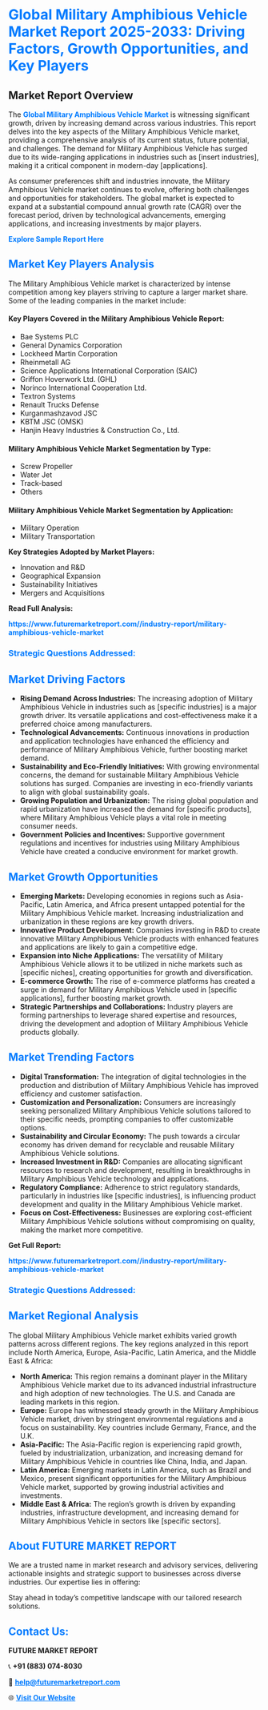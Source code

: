 <h1 style="color: #007BFF;">Global Military Amphibious Vehicle Market Report 2025-2033: Driving Factors, Growth Opportunities, and Key Players</h1>

<section id="overview">
<h2>Market Report Overview</h2>
<p>The <a href="https://www.futuremarketreport.com//industry-report/military-amphibious-vehicle-market" style="color: #007BFF; text-decoration: none;"><strong>Global Military Amphibious Vehicle Market</strong></a> is witnessing significant growth, driven by increasing demand across various industries. This report delves into the key aspects of the Military Amphibious Vehicle market, providing a comprehensive analysis of its current status, future potential, and challenges. The demand for Military Amphibious Vehicle has surged due to its wide-ranging applications in industries such as [insert industries], making it a critical component in modern-day [applications].</p>
<p>As consumer preferences shift and industries innovate, the Military Amphibious Vehicle market continues to evolve, offering both challenges and opportunities for stakeholders. The global market is expected to expand at a substantial compound annual growth rate (CAGR) over the forecast period, driven by technological advancements, emerging applications, and increasing investments by major players.</p>
</section>

<section id="overview">
<p><a href="https://www.futuremarketreport.com//request-sample/reportId=57794" style="color: #007BFF; text-decoration: none;"><strong>Explore Sample Report Here</strong></a></p>
</section>

<section id="key-players">
<h2 style="color: #007BFF;">Market Key Players Analysis</h2>
<p>The Military Amphibious Vehicle market is characterized by intense competition among key players striving to capture a larger market share. Some of the leading companies in the market include:</p>
<h4>Key Players Covered in the Military Amphibious Vehicle Report:</h4>
<ul><li>Bae Systems PLC</li><li>General Dynamics Corporation</li><li>Lockheed Martin Corporation</li><li>Rheinmetall AG</li><li>Science Applications International Corporation (SAIC)</li><li>Griffon Hoverwork Ltd. (GHL)</li><li>Norinco International Cooperation Ltd.</li><li>Textron Systems</li><li>Renault Trucks Defense</li><li>Kurganmashzavod JSC</li><li>KBTM JSC (OMSK)</li><li>Hanjin Heavy Industries &amp; Construction Co., Ltd.</li></ul>
<h4>Military Amphibious Vehicle Market Segmentation by Type:</h4>
<ul><li>Screw Propeller</li><li>Water Jet</li><li>Track-based</li><li>Others</li></ul>

<h4>Military Amphibious Vehicle Market Segmentation by Application:</h4>
<ul><li>Military Operation</li><li>Military Transportation</li></ul>
<p><strong>Key Strategies Adopted by Market Players:</strong></p>
<ul>
<li>Innovation and R&D</li>
<li>Geographical Expansion</li>
<li>Sustainability Initiatives</li>
<li>Mergers and Acquisitions</li>
</ul>
</section>

<section>
<p><strong>Read Full Analysis: </strong></p><a href="https://www.futuremarketreport.com//industry-report/military-amphibious-vehicle-market" style="color: #007BFF; text-decoration: none;"><strong>https://www.futuremarketreport.com//industry-report/military-amphibious-vehicle-market</strong></a>
<h3 style="color: #007BFF;">Strategic Questions Addressed:</h3>
</section>

<section id="driving-factors">
<h2 style="color: #007BFF;">Market Driving Factors</h2>
<ul>
<li><strong>Rising Demand Across Industries:</strong> The increasing adoption of Military Amphibious Vehicle in industries such as [specific industries] is a major growth driver. Its versatile applications and cost-effectiveness make it a preferred choice among manufacturers.</li>
<li><strong>Technological Advancements:</strong> Continuous innovations in production and application technologies have enhanced the efficiency and performance of Military Amphibious Vehicle, further boosting market demand.</li>
<li><strong>Sustainability and Eco-Friendly Initiatives:</strong> With growing environmental concerns, the demand for sustainable Military Amphibious Vehicle solutions has surged. Companies are investing in eco-friendly variants to align with global sustainability goals.</li>
<li><strong>Growing Population and Urbanization:</strong> The rising global population and rapid urbanization have increased the demand for [specific products], where Military Amphibious Vehicle plays a vital role in meeting consumer needs.</li>
<li><strong>Government Policies and Incentives:</strong> Supportive government regulations and incentives for industries using Military Amphibious Vehicle have created a conducive environment for market growth.</li>
</ul>
</section>

<section id="growth-opportunities">
<h2 style="color: #007BFF;">Market Growth Opportunities</h2>
<ul>
<li><strong>Emerging Markets:</strong> Developing economies in regions such as Asia-Pacific, Latin America, and Africa present untapped potential for the Military Amphibious Vehicle market. Increasing industrialization and urbanization in these regions are key growth drivers.</li>
<li><strong>Innovative Product Development:</strong> Companies investing in R&D to create innovative Military Amphibious Vehicle products with enhanced features and applications are likely to gain a competitive edge.</li>
<li><strong>Expansion into Niche Applications:</strong> The versatility of Military Amphibious Vehicle allows it to be utilized in niche markets such as [specific niches], creating opportunities for growth and diversification.</li>
<li><strong>E-commerce Growth:</strong> The rise of e-commerce platforms has created a surge in demand for Military Amphibious Vehicle used in [specific applications], further boosting market growth.</li>
<li><strong>Strategic Partnerships and Collaborations:</strong> Industry players are forming partnerships to leverage shared expertise and resources, driving the development and adoption of Military Amphibious Vehicle products globally.</li>
</ul>
</section>

<section id="trending-factors">
<h2 style="color: #007BFF;">Market Trending Factors</h2>
<ul>
<li><strong>Digital Transformation:</strong> The integration of digital technologies in the production and distribution of Military Amphibious Vehicle has improved efficiency and customer satisfaction.</li>
<li><strong>Customization and Personalization:</strong> Consumers are increasingly seeking personalized Military Amphibious Vehicle solutions tailored to their specific needs, prompting companies to offer customizable options.</li>
<li><strong>Sustainability and Circular Economy:</strong> The push towards a circular economy has driven demand for recyclable and reusable Military Amphibious Vehicle solutions.</li>
<li><strong>Increased Investment in R&D:</strong> Companies are allocating significant resources to research and development, resulting in breakthroughs in Military Amphibious Vehicle technology and applications.</li>
<li><strong>Regulatory Compliance:</strong> Adherence to strict regulatory standards, particularly in industries like [specific industries], is influencing product development and quality in the Military Amphibious Vehicle market.</li>
<li><strong>Focus on Cost-Effectiveness:</strong> Businesses are exploring cost-efficient Military Amphibious Vehicle solutions without compromising on quality, making the market more competitive.</li>
</ul>
</section>

<section>
<p><strong>Get Full Report: </strong></p><a href="https://www.futuremarketreport.com//industry-report/military-amphibious-vehicle-market" style="color: #007BFF; text-decoration: none;"><strong>https://www.futuremarketreport.com//industry-report/military-amphibious-vehicle-market</strong></a>
<h3 style="color: #007BFF;">Strategic Questions Addressed:</h3>
</section>


<section id="regional-analysis">
<h2 style="color: #007BFF;">Market Regional Analysis</h2>
<p>The global Military Amphibious Vehicle market exhibits varied growth patterns across different regions. The key regions analyzed in this report include North America, Europe, Asia-Pacific, Latin America, and the Middle East & Africa:</p>
<ul>
<li><strong>North America:</strong> This region remains a dominant player in the Military Amphibious Vehicle market due to its advanced industrial infrastructure and high adoption of new technologies. The U.S. and Canada are leading markets in this region.</li>
<li><strong>Europe:</strong> Europe has witnessed steady growth in the Military Amphibious Vehicle market, driven by stringent environmental regulations and a focus on sustainability. Key countries include Germany, France, and the U.K.</li>
<li><strong>Asia-Pacific:</strong> The Asia-Pacific region is experiencing rapid growth, fueled by industrialization, urbanization, and increasing demand for Military Amphibious Vehicle in countries like China, India, and Japan.</li>
<li><strong>Latin America:</strong> Emerging markets in Latin America, such as Brazil and Mexico, present significant opportunities for the Military Amphibious Vehicle market, supported by growing industrial activities and investments.</li>
<li><strong>Middle East & Africa:</strong> The region’s growth is driven by expanding industries, infrastructure development, and increasing demand for Military Amphibious Vehicle in sectors like [specific sectors].</li>
</ul>
</section>

<footer>
<h2 style="color: #007BFF;">About FUTURE MARKET REPORT</h2>
<p>We are a trusted name in market research and advisory services, delivering actionable insights and strategic support to businesses across diverse industries. Our expertise lies in offering:</p>

<p>Stay ahead in today’s competitive landscape with our tailored research solutions.</p>

<h2 style="color: #007BFF;">Contact Us:</h2>
<p><strong>FUTURE MARKET REPORT</strong></p>
<p>📞 <strong>+91 (883) 074-8030</strong></p>
<p>📧 <strong><a href="mailto:help@futuremarketreport.com" style="color: #007BFF;">help@futuremarketreport.com</a></strong></p>
<p>🌐 <strong><a href="https://www.futuremarketreport.com/" style="color: #007BFF;">Visit Our Website</a></strong></p>
</footer>